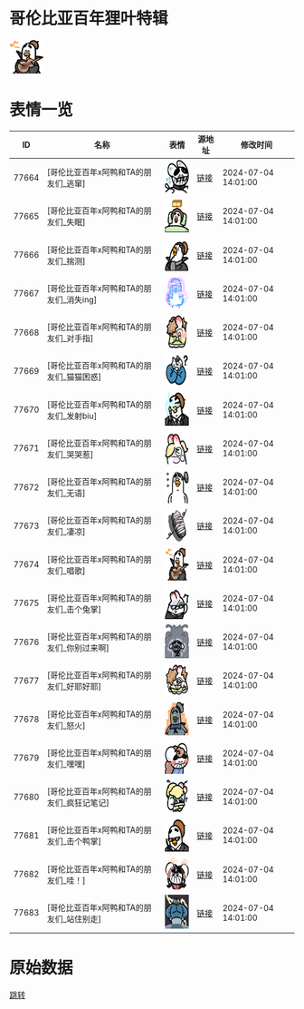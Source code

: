 # 哥伦比亚百年狸叶特辑

<img src="./cover.png" height="60" alt="cover" />

# 表情一览

|ID|名称|表情|源地址|修改时间|
|----|----|----|----|----|
|77664|[哥伦比亚百年x阿鸭和TA的朋友们_逃窜]|<img src="./pic/077664_%5B哥伦比亚百年x阿鸭和TA的朋友们_逃窜%5D.png" height="60" alt="逃窜"/>|[链接](https://i0.hdslb.com/bfs/garb/de76a4b2787a32da9dda63efbf1563a0eb7a14d5.png)|2024-07-04 14:01:00|
|77665|[哥伦比亚百年x阿鸭和TA的朋友们_失眠]|<img src="./pic/077665_%5B哥伦比亚百年x阿鸭和TA的朋友们_失眠%5D.png" height="60" alt="失眠"/>|[链接](https://i0.hdslb.com/bfs/garb/e0b08529ea7c294de5062197ddc405f35507e3c9.png)|2024-07-04 14:01:00|
|77666|[哥伦比亚百年x阿鸭和TA的朋友们_揣测]|<img src="./pic/077666_%5B哥伦比亚百年x阿鸭和TA的朋友们_揣测%5D.png" height="60" alt="揣测"/>|[链接](https://i0.hdslb.com/bfs/garb/d14127167c857676b04795924e12656f7c0fbe58.png)|2024-07-04 14:01:00|
|77667|[哥伦比亚百年x阿鸭和TA的朋友们_消失ing]|<img src="./pic/077667_%5B哥伦比亚百年x阿鸭和TA的朋友们_消失ing%5D.png" height="60" alt="消失ing"/>|[链接](https://i0.hdslb.com/bfs/garb/fbc0b63e9c7d7d1a944bfd74fc5e7437d790d6a2.png)|2024-07-04 14:01:00|
|77668|[哥伦比亚百年x阿鸭和TA的朋友们_对手指]|<img src="./pic/077668_%5B哥伦比亚百年x阿鸭和TA的朋友们_对手指%5D.png" height="60" alt="对手指"/>|[链接](https://i0.hdslb.com/bfs/garb/cea405135ea60eb9a74fe018d26cc7ae446add3a.png)|2024-07-04 14:01:00|
|77669|[哥伦比亚百年x阿鸭和TA的朋友们_猫猫困惑]|<img src="./pic/077669_%5B哥伦比亚百年x阿鸭和TA的朋友们_猫猫困惑%5D.png" height="60" alt="猫猫困惑"/>|[链接](https://i0.hdslb.com/bfs/garb/647f1f5e28126ce032eced61e84301b7a9401710.png)|2024-07-04 14:01:00|
|77670|[哥伦比亚百年x阿鸭和TA的朋友们_发射biu]|<img src="./pic/077670_%5B哥伦比亚百年x阿鸭和TA的朋友们_发射biu%5D.png" height="60" alt="发射biu"/>|[链接](https://i0.hdslb.com/bfs/garb/1773062003b117b6d1a6f5fb3567314f2296779d.png)|2024-07-04 14:01:00|
|77671|[哥伦比亚百年x阿鸭和TA的朋友们_哭哭惹]|<img src="./pic/077671_%5B哥伦比亚百年x阿鸭和TA的朋友们_哭哭惹%5D.png" height="60" alt="哭哭惹"/>|[链接](https://i0.hdslb.com/bfs/garb/8f44b1e92684933f40669317dc5d8aac0f7b5a42.png)|2024-07-04 14:01:00|
|77672|[哥伦比亚百年x阿鸭和TA的朋友们_无语]|<img src="./pic/077672_%5B哥伦比亚百年x阿鸭和TA的朋友们_无语%5D.png" height="60" alt="无语"/>|[链接](https://i0.hdslb.com/bfs/garb/dc0a2c4d69a91737d66f8997e4e72837be837bff.png)|2024-07-04 14:01:00|
|77673|[哥伦比亚百年x阿鸭和TA的朋友们_凄凉]|<img src="./pic/077673_%5B哥伦比亚百年x阿鸭和TA的朋友们_凄凉%5D.png" height="60" alt="凄凉"/>|[链接](https://i0.hdslb.com/bfs/garb/622c2535fe5193c5762fa5b91098817470cbcb08.png)|2024-07-04 14:01:00|
|77674|[哥伦比亚百年x阿鸭和TA的朋友们_唱歌]|<img src="./pic/077674_%5B哥伦比亚百年x阿鸭和TA的朋友们_唱歌%5D.png" height="60" alt="唱歌"/>|[链接](https://i0.hdslb.com/bfs/garb/2fa244d6d5c90f143989e33a5cc06e7911bb9bea.png)|2024-07-04 14:01:00|
|77675|[哥伦比亚百年x阿鸭和TA的朋友们_击个兔掌]|<img src="./pic/077675_%5B哥伦比亚百年x阿鸭和TA的朋友们_击个兔掌%5D.png" height="60" alt="击个兔掌"/>|[链接](https://i0.hdslb.com/bfs/garb/4eec7cace771f0954df616a8e340197b66dad466.png)|2024-07-04 14:01:00|
|77676|[哥伦比亚百年x阿鸭和TA的朋友们_你别过来啊]|<img src="./pic/077676_%5B哥伦比亚百年x阿鸭和TA的朋友们_你别过来啊%5D.png" height="60" alt="你别过来啊"/>|[链接](https://i0.hdslb.com/bfs/garb/1bfd889dcec31cd5ed688566fc96f284dc73f9f8.png)|2024-07-04 14:01:00|
|77677|[哥伦比亚百年x阿鸭和TA的朋友们_好耶好耶]|<img src="./pic/077677_%5B哥伦比亚百年x阿鸭和TA的朋友们_好耶好耶%5D.png" height="60" alt="好耶好耶"/>|[链接](https://i0.hdslb.com/bfs/garb/ceb8a826a6e0402fe7814b03904efe8c1aa38396.png)|2024-07-04 14:01:00|
|77678|[哥伦比亚百年x阿鸭和TA的朋友们_怒火]|<img src="./pic/077678_%5B哥伦比亚百年x阿鸭和TA的朋友们_怒火%5D.png" height="60" alt="怒火"/>|[链接](https://i0.hdslb.com/bfs/garb/dd73a7c1b35c5b75f9fd2f1bc4de8a82a61bd4f3.png)|2024-07-04 14:01:00|
|77679|[哥伦比亚百年x阿鸭和TA的朋友们_嘿嘿]|<img src="./pic/077679_%5B哥伦比亚百年x阿鸭和TA的朋友们_嘿嘿%5D.png" height="60" alt="嘿嘿"/>|[链接](https://i0.hdslb.com/bfs/garb/218a975487f2e004d4fb0da70a9b85a4e1595189.png)|2024-07-04 14:01:00|
|77680|[哥伦比亚百年x阿鸭和TA的朋友们_疯狂记笔记]|<img src="./pic/077680_%5B哥伦比亚百年x阿鸭和TA的朋友们_疯狂记笔记%5D.png" height="60" alt="疯狂记笔记"/>|[链接](https://i0.hdslb.com/bfs/garb/3516a4e2b1aa6ef6867c2338b3ca146976384b1b.png)|2024-07-04 14:01:00|
|77681|[哥伦比亚百年x阿鸭和TA的朋友们_击个鸭掌]|<img src="./pic/077681_%5B哥伦比亚百年x阿鸭和TA的朋友们_击个鸭掌%5D.png" height="60" alt="击个鸭掌"/>|[链接](https://i0.hdslb.com/bfs/garb/42e9e7ba7ead996ec4672fd76c011c31b4623599.png)|2024-07-04 14:01:00|
|77682|[哥伦比亚百年x阿鸭和TA的朋友们_哇！]|<img src="./pic/077682_%5B哥伦比亚百年x阿鸭和TA的朋友们_哇！%5D.png" height="60" alt="哇！"/>|[链接](https://i0.hdslb.com/bfs/garb/8293709bce247718dd141e84726127f0393ee590.png)|2024-07-04 14:01:00|
|77683|[哥伦比亚百年x阿鸭和TA的朋友们_站住别走]|<img src="./pic/077683_%5B哥伦比亚百年x阿鸭和TA的朋友们_站住别走%5D.png" height="60" alt="站住别走"/>|[链接](https://i0.hdslb.com/bfs/garb/a089f5bf69573acd2f60e5a768c7f7ccd29418f6.png)|2024-07-04 14:01:00|

# 原始数据

[跳转](./raw.json)

